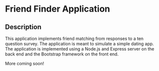 # Friend Finder Application

## Description

This application implements friend matching from responses to a ten question survey. The application is meant to simulate a simple dating app. The application is implemented using a Node.js and Express server on the back end and the Bootstrap framework on the front end.

More coming soon!
